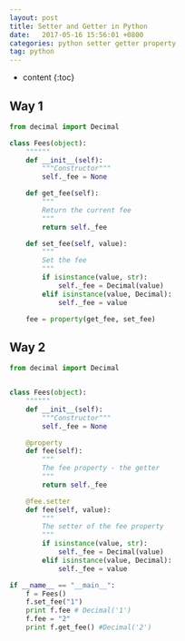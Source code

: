 ```yaml
---
layout: post
title: Setter and Getter in Python
date:   2017-05-16 15:56:01 +0800
categories: python setter getter property
tag: python
---
```


* content
{:toc}


## Way 1
```python
from decimal import Decimal

class Fees(object):
    """"""
    def __init__(self):
        """Constructor"""
        self._fee = None

    def get_fee(self):
        """
        Return the current fee
        """
        return self._fee

    def set_fee(self, value):
        """
        Set the fee
        """
        if isinstance(value, str):
            self._fee = Decimal(value)
        elif isinstance(value, Decimal):
            self._fee = value

    fee = property(get_fee, set_fee)
```
## Way 2
```python
from decimal import Decimal


class Fees(object):
    """"""
    def __init__(self):
        """Constructor"""
        self._fee = None

    @property
    def fee(self):
        """
        The fee property - the getter
        """
        return self._fee

    @fee.setter
    def fee(self, value):
        """
        The setter of the fee property
        """
        if isinstance(value, str):
            self._fee = Decimal(value)
        elif isinstance(value, Decimal):
            self._fee = value

if __name__ == "__main__":
    f = Fees()
    f.set_fee("1")
    print f.fee # Decimal('1')
    f.fee = "2"
    print f.get_fee() #Decimal('2')
```

[jekyll]:      http://jekyllrb.com
[jekyll-gh]:   https://github.com/jekyll/jekyll
[jekyll-help]: https://github.com/jekyll/jekyll-help
